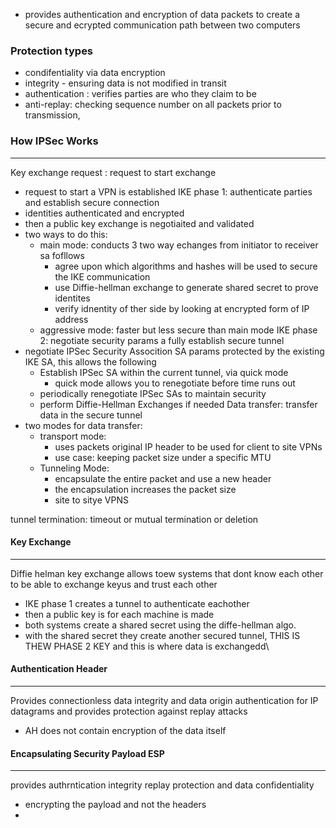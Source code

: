 - provides authentication and encryption of data packets to create a secure and ecrypted communication path between two computers

### Protection types 
- condifentiality via data encryption 
- integrity - ensuring data is not modified in transit 
- authentication :  verifies parties are who they claim to be 
- anti-replay: checking sequence number on all packets prior to transmission,

### How IPSec Works
---

Key exchange request : request to start exchange 
- request to start a VPN is established 
IKE phase 1: authenticate parties and establish secure connection 
- identities authenticated and encrypted 
- then a public key exchange is negotiaited and validated 
- two ways to do this: 
	- main mode: conducts 3 two way echanges from initiator to receiver sa fofllows
		- agree upon which algorithms and hashes will be used to secure the IKE communication 
		- use Diffie-hellman exchange to generate shared secret to prove identites
		- verify idnentity of ther side by looking at encrypted form of IP address 
	- aggressive mode: faster but less secure than main mode 
IKE phase 2: negotiate security params a fully establish secure tunnel
- negotiate IPSec Security Assocition SA params protected by the existing IKE SA, this allows the following 
	- Establish IPSec SA within the current tunnel, via quick mode 
		- quick mode allows you to renegotiate before time runs out 
	- periodically renegotiate IPSec SAs to maintain security 
	- perform Diffie-Hellman Exchanges if needed
Data transfer: transfer data in the secure tunnel
- two modes for data transfer: 
	- transport mode: 
		- uses packets original IP header to be used for client to site VPNs
		- use case: keeping packet size under a specific MTU
	- Tunneling Mode: 
		- encapsulate the entire packet and use a new header
		- the encapsulation increases the packet size
		- site to sitye VPNS

tunnel termination: timeout or mutual termination or deletion 

#### Key Exchange 
---
Diffie helman key exchange allows toew systems that dont know each other to be able to exchange keyus and trust each other

- IKE phase 1 creates a tunnel to authenticate eachother 
- then a public key is for each machine is made 
- both systems create a shared secret using the diffe-hellman  algo. 
- with the shared secret they create another secured tunnel, THIS IS THEW PHASE 2 KEY and this is where data is exchangedd\

#### Authentication Header
---
Provides connectionless data integrity and data origin authentication for IP datagrams and provides protection against replay attacks
- AH does not contain encryption of the data itself

#### Encapsulating Security Payload ESP
---
provides authrntication integrity replay protection and data confidentiality  

- encrypting the payload and not the headers 
- 